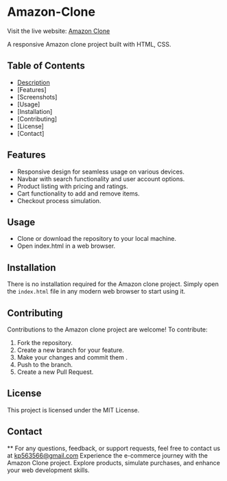 # Amazon-Clone

 Visit the live website: [Amazon Clone](http://127.0.0.1:5500/index.html) 

 A responsive Amazon clone project built with HTML, CSS. 

## Table of Contents
+ [Description](https://github.com/kunalborse09/Amazon-Clone)
+ [Features]
+ [Screenshots]
+ [Usage]
+ [Installation]
+ [Contributing]
+ [License]
+ [Contact]

## Features 
 + Responsive design for seamless usage on various devices.
 + Navbar with search functionality and user account options.
 + Product listing with pricing and ratings.
 + Cart functionality to add and remove items.
 + Checkout process simulation.

## Usage
 + Clone or download the repository to your local machine.
 + Open index.html in a web browser.

## Installation
 There is no installation required for the Amazon clone project. Simply open the `index.html` file in any modern web browser to start using it.

## Contributing
Contributions to the Amazon clone project are welcome! To contribute:
1. Fork the repository.
2. Create a new branch for your feature.
3. Make your changes and commit them .
4. Push to the branch.
5. Create a new Pull Request.

## License
This project is licensed under the MIT License.

## Contact
** For any questions, feedback, or support requests, feel free to contact us at kp563566@gmail.com
Experience the e-commerce journey with the Amazon Clone project. Explore products, simulate purchases, and enhance your web development skills.
